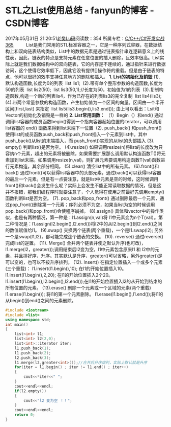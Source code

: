# STL之List使用总结 - fanyun的博客 - CSDN博客
2017年05月31日 21:20:51[老樊Lu码](https://me.csdn.net/fanyun_01)阅读数：354
所属专栏：[C/C++/C#开发实战365](https://blog.csdn.net/column/details/c-plus-plus-01.html)
         List是我们常用的STL标准容器之一，它是一种序列式容器，在数据结构上和双向链表结构类似，List中的数据元素是通过链表指针串连逻辑意义上的线性表，因此，链表的特点是支持元素在任意位置的插入删除，且效率很高。List实际上就是我们数据结构中的双向链表，它的内存是不连续的，通过指针来进行数据访问，这个使得它效率低下，因此它没有提供[]操作符的重载。但是由于链表的特点，他可以很好的效率支持任意地方的删除和插入。
**1. List的初始化及销毁**
(1). 默认构造函数,长度为0的列表
 list<int> lis1;
 (2).带有单个整形参数的构造函数,长度为50的列表
 list<int> lis2(50);
 list<int> lis3(50,1);//长度为50，初始值为1的列表
 (3).复制构造函数,构造一个新的列表lis4，作为已存在的列表lis3的完全复制
 list<int> lis4(lis3);
(4).带两个常量参数的构造函数，产生初始值为一个区间的向量。区间由一个半开区间[first,last) 来指定
 list<int> lis5(lis3.begin(),lis3.end());
由上可以看出：Lsit和Vector的初始化及销毁是一样的
**2. List常用函数：**
（1）Begin（）和end()
通过调用list容器的成员函数begin()得到一个指向容器起始位置的iterator，可以调用list容器的 end() 函数来得到list末端下一位置
 (2). push_back() 和push_front()
使用list的成员函数push_back和push_front插入一个元素到list中。其中push_back()从list的末端插入，而 push_front()实现的从list的头部插入
(3). empty()
判断list()是否为空。
(4).resize()
如果调用resize(n)将list的长度改为只容纳n个元素，超出的元素将被删除，如果需要扩展那么调用默认构造函数T()将元素加到list末端。如果调用resize(n,val)，则扩展元素要调用构造函数T(val)函数进行元素构造，其余部分相同。
(5).clear()
清空list中的所有元素。
(6).front()和back()
通过front()可以获得list容器中的头部元素，通过back()可以获得list容器的最后一个元素。但是有一点要注意，就是list中元素是空的时候，这时候调用front()和back()会发生什么呢？实际上会发生不能正常读取数据的情况，但是这并不报错，那我们编程序时就要注意了，个人觉得在使用之前最好先调用empty()函数判断list是否为空。
(7). pop_back和pop_front()
通过删除最后一个元素，通过pop_front()删除第一个元素；序列必须不为空，如果当list为空的时候调用pop_back()和pop_front()会使程序崩掉。
(8).assign()
具体和vector中的操作类似，也是有两种情况，第一种是：l1.assign(n,val)将 l1中元素变为n个T(val）。第二种情况是：l1.assign(l2.begin(),l2.end())将l2中的从l2.begin()到l2.end()之间的数值赋值给l1。
(9).swap()
交换两个链表(两个重载)，一个是l1.swap(l2); 另外一个是swap(l1,l2)，都可能完成连个链表的交换。
(10). reverse()
通过reverse()完成list的逆置。
(11). Merge()
合并两个链表并使之默认升序(也可改)，l1.merge(l2，greater<int>());调用结束后l2变为空，l1中元素包含原来l1 和 l2中的元素，并且排好序，升序。其实默认是升序，greater<int>()可以省略，另外greater<int>()是可以变的，也可以不按升序排列。
(12). Insert()
在指定位置插入一个或多个元素(三个重载)：
l1.insert(l1.begin(),10); 在l1的开始位置插入10。
l1.insert(l1.begin(),2,20); 在l1的开始位置插入2个20。
l1.insert(l1.begin(),l2.begin(),l2.end());在l1的开始位置插入l2的从开始到结束的所有位置的元素。
(13).erase()
删除一个元素或一个区域的元素(两个重载)
l1.erase(l1.begin()); 将l1的第一个元素删除。
l1.erase(l1.begin(),l1.end());将l1的从begin()到end()之间的元素删除。
```cpp
#include <iostream>
#include <list>
using namespace std;
int main()
{
    list<int> l1;
    list<int> l2(2,0);
    list<int>::iterator iter;
    l1.push_back(1);
    l1.push_back(2);
    l2.push_back(3);
    l1.merge(l2,greater<int>());//合并后升序排列，实际上默认就是升序
    for(iter = l1.begin() ; iter != l1.end() ; iter++)
    {
        cout<<*iter<<" ";
    }
    cout<<endl<<endl;
    if(l2.empty())
    {
        cout<<"l2 变为空 ！！";
    }
    cout<<endl<<endl;
    return 0;
}
```
